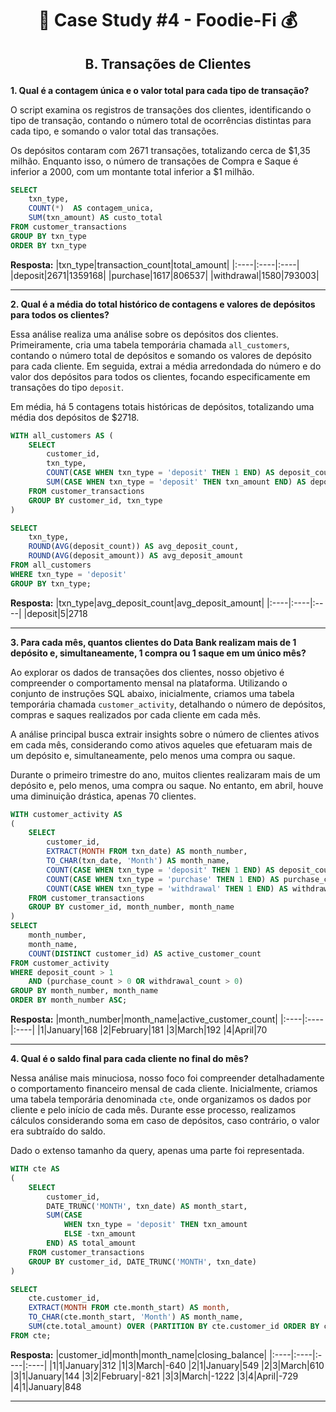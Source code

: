 # <p align="center" style="margin-top: 0px;"> 🏦 Case Study #4 - Foodie-Fi 💰
## <p align="center"> B. Transações de Clientes

**1. Qual é a contagem única e o valor total para cada tipo de transação?**

O script examina os registros de transações dos clientes, identificando o tipo de transação, contando o número total de ocorrências distintas para cada tipo, e somando o valor total das transações. 

Os depósitos contaram com 2671 transações, totalizando cerca de $1,35 milhão. Enquanto isso, o número de transações de Compra e Saque é inferior a 2000, com um montante total inferior a $1 milhão.

```sql
SELECT
	txn_type,
	COUNT(*)  AS contagem_unica,
	SUM(txn_amount) AS custo_total
FROM customer_transactions
GROUP BY txn_type
ORDER BY txn_type
```

**Resposta:**
|txn_type|transaction_count|total_amount|
|:----|:----|:----|
|deposit|2671|1359168|
|purchase|1617|806537|
|withdrawal|1580|793003|

***

**2. Qual é a média do total histórico de contagens e valores de depósitos para todos os clientes?**

Essa análise realiza uma análise sobre os depósitos dos clientes. Primeiramente, cria uma tabela temporária chamada `all_customers`, contando o número total de depósitos e somando os valores de depósito para cada cliente. Em seguida, extrai a média arredondada do número e do valor dos depósitos para todos os clientes, focando especificamente em transações do tipo `deposit`.

Em média, há 5 contagens totais históricas de depósitos, totalizando uma média dos depósitos de $2718.

```sql
WITH all_customers AS (
    SELECT 
        customer_id,
        txn_type,
        COUNT(CASE WHEN txn_type = 'deposit' THEN 1 END) AS deposit_count,
        SUM(CASE WHEN txn_type = 'deposit' THEN txn_amount END) AS deposit_amount
    FROM customer_transactions
    GROUP BY customer_id, txn_type
)

SELECT 
    txn_type,
    ROUND(AVG(deposit_count)) AS avg_deposit_count,
    ROUND(AVG(deposit_amount)) AS avg_deposit_amount
FROM all_customers
WHERE txn_type = 'deposit'
GROUP BY txn_type;
```
**Resposta:**
|txn_type|avg_deposit_count|avg_deposit_amount|
|:----|:----|:----|
|deposit|5|2718

***

**3. Para cada mês, quantos clientes do Data Bank realizam mais de 1 depósito e, simultaneamente, 1 compra ou 1 saque em um único mês?**

Ao explorar os dados de transações dos clientes, nosso objetivo é compreender o comportamento mensal na plataforma. Utilizando o conjunto de instruções SQL abaixo, inicialmente, criamos uma tabela temporária chamada `customer_activity`, detalhando o número de depósitos, compras e saques realizados por cada cliente em cada mês.

A análise principal busca extrair insights sobre o número de clientes ativos em cada mês, considerando como ativos aqueles que efetuaram mais de um depósito e, simultaneamente, pelo menos uma compra ou saque.

Durante o primeiro trimestre do ano, muitos clientes realizaram mais de um depósito e, pelo menos, uma compra ou saque. No entanto, em abril, houve uma diminuição drástica, apenas 70 clientes.

```sql
WITH customer_activity AS
(
    SELECT 
        customer_id,
        EXTRACT(MONTH FROM txn_date) AS month_number,
        TO_CHAR(txn_date, 'Month') AS month_name,
        COUNT(CASE WHEN txn_type = 'deposit' THEN 1 END) AS deposit_count,
        COUNT(CASE WHEN txn_type = 'purchase' THEN 1 END) AS purchase_count,
        COUNT(CASE WHEN txn_type = 'withdrawal' THEN 1 END) AS withdrawal_count
    FROM customer_transactions
    GROUP BY customer_id, month_number, month_name
)
SELECT 
	month_number,
    month_name,
    COUNT(DISTINCT customer_id) AS active_customer_count
FROM customer_activity
WHERE deposit_count > 1
    AND (purchase_count > 0 OR withdrawal_count > 0)
GROUP BY month_number, month_name
ORDER BY month_number ASC;
```

**Resposta:**
|month_number|month_name|active_customer_count|
|:----|:----|:----|
|1|January|168
|2|February|181
|3|March|192
|4|April|70

***

**4. Qual é o saldo final para cada cliente no final do mês?**

Nessa análise mais minuciosa, nosso foco foi compreender detalhadamente o comportamento financeiro mensal de cada cliente. Inicialmente, criamos uma tabela temporária denominada `cte`, onde organizamos os dados por cliente e pelo início de cada mês. Durante esse processo, realizamos cálculos considerando soma em caso de  depósitos, caso contrário, o valor era subtraído do saldo.

Dado o extenso tamanho da query, apenas uma parte foi representada.

```sql
WITH cte AS
(
    SELECT 
        customer_id,
        DATE_TRUNC('MONTH', txn_date) AS month_start,
        SUM(CASE 
            WHEN txn_type = 'deposit' THEN txn_amount
            ELSE -txn_amount 
        END) AS total_amount
    FROM customer_transactions
    GROUP BY customer_id, DATE_TRUNC('MONTH', txn_date)
)

SELECT 
    cte.customer_id,
    EXTRACT(MONTH FROM cte.month_start) AS month,
    TO_CHAR(cte.month_start, 'Month') AS month_name,
    SUM(cte.total_amount) OVER (PARTITION BY cte.customer_id ORDER BY cte.month_start) AS closing_balance
FROM cte;
```
**Resposta:**
|customer_id|month|month_name|closing_balance|
|:----|:----|:----|:----|
|1|1|January|312
|1|3|March|-640
|2|1|January|549
|2|3|March|610
|3|1|January|144
|3|2|February|-821
|3|3|March|-1222
|3|4|April|-729
|4|1|January|848
***

